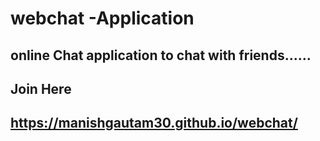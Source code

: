 # webchat -Application

## online Chat application to chat with friends......

## Join Here
 ## https://manishgautam30.github.io/webchat/
